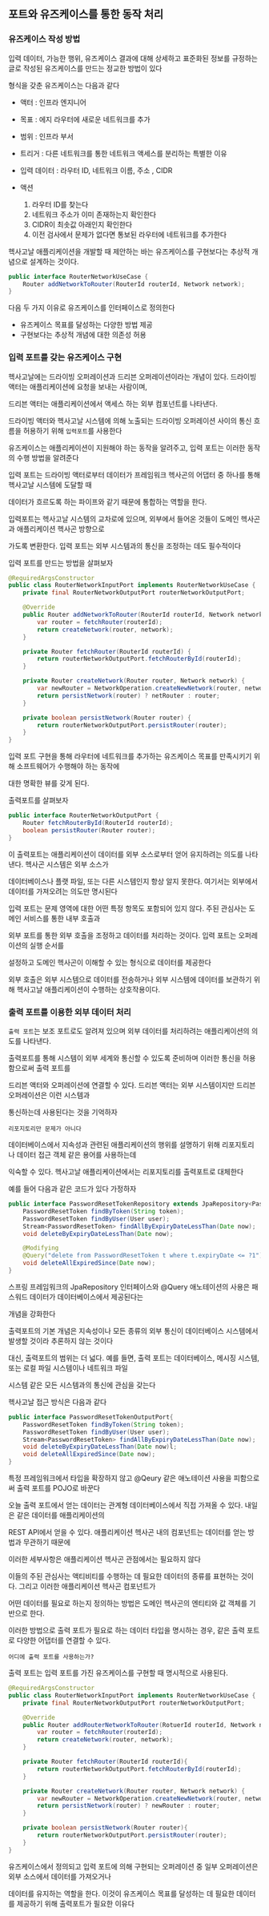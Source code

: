 ## 포트와 유즈케이스를 통한 동작 처리

### 유즈케이스 작성 방법

입력 데이터, 가능한 행위, 유즈케이스 결과에 대해 상세하고 표준화된 정보를 규정하는 글로 작성된 유즈케이스를 만드는 정교한 방법이 있다

형식을 갖춘 유즈케이스는 다음과 같다
- 액터 : 인프라 엔지니어
- 목표 : 에지 라우터에 새로운 네트워크를 추가
- 범위 : 인프라 부서
- 트리거 : 다른 네트워크를 통한 네트워크 액세스를 분리하는 특별한 이유
- 입력 데이터 : 라우터 ID, 네트워크 이름, 주소 , CIDR
- 액션

    1. 라우터 ID를 찾는다
    2. 네트워크 주소가 이미 존재하는지 확인한다
    3. CIDR이 최솟값 아래인지 확인한다 
    4. 이전 검사에서 문제가 없다면 통보된 라우터에 네트워크를 추가한다

헥사고날 애플리케이션을 개발할 때 제안하는 바는 유즈케이스를 구현보다는 추상적 개념으로 설계하는 것이다.


```java
public interface RouterNetworkUseCase {
    Router addNetworkToRouter(RouterId routerId, Network network);
}
```
다음 두 가지 이유로 유즈케이스를 인터페이스로 정의한다
- 유즈케이스 목표를 달성하는 다양한 방법 제공
- 구현보다는 추상적 개념에 대한 의존성 허용

### 입력 포트를 갖는 유즈케이스 구현

헥사고날에는 드라이빙 오퍼레이션과 드리븐 오퍼레이션이라는 개념이 있다. 드라이빙 액터는 애플리케이션에 요청을 보내는 사람이며,

드리븐 액터는 애플리케이션에서 액세스 하는 외부 컴포넌트를 나타낸다.

드라이빙 액터와 헥사고날 시스템에 의해 노출되는 드라이빙 오퍼레이션 사이의 통신 흐름을 허용하기 위해 `입력포트`를 사용한다

유즈케이스는 애플리케이션이 지원해야 하는 동작을 알려주고, 입력 포트는 이러한 동작의 수행 방법을 알려준다

입력 포트는 드라이빙 액터로부터 데이터가 프레임워크 헥사곤의 어댑터 중 하나를 통해 헥사고날 시스템에 도달할 때

데이터가 흐르도록 하는 파이프와 같기 때문에 통합하는 역할을 한다. 

입력포트는 헥사고날 시스템의 교차로에 있으며, 외부에서 들어온 것들이 도메인 헥사곤과 애플리케이션 헥사곤 방향으로

가도록 변환한다. 입력 포트는 외부 시스템과의 통신을 조정하는 데도 필수적이다


입력 포트를 만드는 방법을 살펴보자

```java
@RequiredArgsConstructor
public class RouterNetworkInputPort implements RouterNetworkUseCase {
    private final RouterNetworkOutputPort routerNetworkOutputPort;

    @Override
    public Router addNetworkToRouter(RouterId routerId, Network network) {
        var router = fetchRouter(routerId);
        return createNetwork(router, network);
    }

    private Router fetchRouter(RouterId routerId) {
        return routerNetworkOutputPort.fetchRouterById(routerId);
    }

    private Router createNetwork(Router router, Network network) {
        var newRouter = NetworkOperation.createNewNetwork(router, network);
        return persistNetwork(router) ? netRouter : router;
    }

    private boolean persistNetwork(Router router) {
        return routerNetworkOutputPort.persistRouter(router);
    }
}
```


입력 포트 구현을 통해 라우터에 네트워크를 추가하는 유즈케이스 목표를 만족시키기 위해 소프트웨어가 수행해야 하는 동작에

대한 명확한 뷰를 갖게 된다. 

출력포트를 살펴보자

```java
public interface RouterNetworkOutputPort {
    Router fetchRouterById(RouterId routerId);
    boolean persistRouter(Router router);
}
```

이 출력포트는 애플리케이션이 데이터를 외부 소스로부터 얻어 유지하려는 의도를 나타낸다. 헥사곤 시스템은 외부 소스가

데이터베이스나 플랫 파일, 또는 다른 시스템인지 항상 알지 못한다. 여기서는 외부에서 데이터를 가져오려는 의도만 명시된다

입력 포트는 문제 영역에 대한 어떤 특정 항목도 포함되어 있지 않다. 주된 관심사는 도메인 서비스를 통한 내부 호출과

외부 포트를 통한 외부 호출을 조정하고 데이터를 처리하는 것이다. 입력 포트는 오퍼레이션의 실행 순서를

설정하고 도메인 헥사곤이 이해할 수 있는 형식으로 데이터를 제공한다

외부 호출은 외부 시스템으로 데이터를 전송하거나 외부 시스템에 데이터를 보관하기 위해 헥사고날 애플리케이션이 수행하는 상호작용이다.

### 출력 포트를 이용한 외부 데이터 처리

`출력 포트`는 보조 포트로도 알려져 있으며 외부 데이터를 처리하려는 애플리케이션의 의도를 나타낸다.

출력포트를 통해 시스템이 외부 세계와 통신할 수 있도록 준비하며 이러한 통신을 허용함으로써 출력 포트를 

드리븐 액터와 오퍼레이션에 연결할 수 있다. 드리븐 액터는 외부 시스템이지만 드리븐 오퍼레이션은 이런 시스템과

통신하는데 사용된다는 것을 기억하자

`리포지토리만 문제가 아니다`

데이터베이스에서 지속성과 관련된 애플리케이션의 행위를 설명하기 위해 리포지토리나 데이터 접근 객체 같은 용어를 사용하는데

익숙할 수 있다. 헥사고날 애플리케이션에서는 리포지토리를 출력포트로 대체한다

예를 들어 다음과 같은 코드가 있다 가정하자

```java
public interface PasswordResetTokenRepository extends JpaRepository<PasswordResetToken, Long> {
    PasswordResetToken findByToken(String token);
    PasswordResetToken findByUser(User user);
    Stream<PasswordResetToken> findAllByExpiryDateLessThan(Date now);
    void deleteByExpiryDateLessThan(Date now);

    @Modifying
    @Query("delete from PasswordResetToken t where t.expiryDate <= ?1")
    void deleteAllExpiredSince(Date now);
}
```

스프링 프레임워크의 JpaRepository 인터페이스와 @Query 애노테이션의 사용은 패스워드 데이터가 데이터베이스에서 제공된다는

개념을 강화한다

출력포트의 기본 개념은 지속성이나 모든 종류의 외부 통신이 데이터베이스 시스템에서 발생할 것이라 추론하지 않는 것이다

대신, 출력포트의 범위는 더 넓다. 예를 들면, 출력 포트는 데이터베이스, 메시징 시스템, 또는 로컬 파일 시스템이나 네트워크 파일

시스템 같은 모든 시스템과의 통신에 관심을 갖는다

헥사고날 접근 방식은 다음과 같다

```java
public interface PasswordResetTokenOutputPort{
    PasswordResetToken findByToken(String token);
    PasswordResetToken findByUser(User user);
    Stream<PasswordResetToken> findAllByExpiryDateLessThan(Date now);
    void deleteByExpiryDateLessThan(Date now)l;
    void deleteAllExpiredSince(Date now);
}
```

특정 프레임워크에서 타입을 확장하지 않고 @Qeury 같은 애노테이션 사용을 피함으로써 출력 포트를 POJO로 바꾼다

오늘 출력 포트에서 얻는 데이터는 관계형 데이터베이스에서 직접 가져올 수 있다. 내일은 같은 데이터를 애플리케이션의

REST API에서 얻을 수 있다. 애플리케이션 헥사곤 내의 컴포넌트는 데이터를 얻는 방법과 무관하기 때문에 

이러한 세부사항은 애플리케이션 헥사곤 관점에서는 필요하지 않다

이들의 주된 관심사는 액티비티를 수행하는 데 필요한 데이터의 종류를 표현하는 것이다. 그리고 이러한 애플리케이션 헥사곤 컴포넌트가

어떤 데이터를 필요로 하는지 정의하는 방법은 도메인 헥사곤의 엔티티와 값 객체를 기반으로 한다.

이러한 방법으로 출력 포트가 필요로 하는 데이터 타입을 명시하는 경우, 같은 출력 포트로 다양한 어댑터를 연결할 수 있다.

`어디에 출력 포트를 사용하는가?`

출력 포트는 입력 포트를 가진 유즈케이스를 구현할 때 명시적으로 사용된다.

```java
@RequiredArgsConstructor
public class RouterNetworkInputPort implements RouterNetworkUseCase {
    private final RouterNetworkOutputPort routerNetworkOutputPort;

    @Override
    public Router addRouterNetworkToRouter(RotuerId routerId, Network network) {
        var router = fetchRouter(routerId);
        return createNetwork(router, network);
    }

    private Router fetchRouter(RouterId routerId){
        return routerNetworkOutputPort.fetchRouterById(routerId);
    }

    private Router createNetwork(Router router, Network network) {
        var newRouter = NetworkOperation.createNewNetwork(router, network);
        return persistNetwork(router) ? newRouter : router;
    }

    private boolean persistNetwork(Router router){
        return routerNetworkOutputPort.persistRouter(router);
    }
}
```

유즈케이스에서 정의되고 입력 포트에 의해 구현되는 오퍼레이션 중 일부 오퍼레이션은 외부 소스에서 데이터를 가져오거나

데이터를 유지하는 역할을 한다. 이것이 유즈케이스 목표를 달성하는 데 필요한 데이터를 제공하기 위해 출력포트가 필요한 이유다

